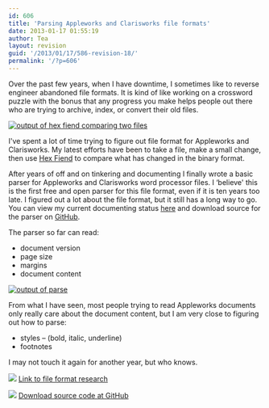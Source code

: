 ```yaml
---
id: 606
title: 'Parsing Appleworks and Clarisworks file formats'
date: 2013-01-17 01:55:19
author: Tea
layout: revision
guid: '/2013/01/17/586-revision-18/'
permalink: '/?p=606'
---
```


Over the past few years, when I have downtime, I sometimes like to reverse engineer abandoned file formats. It is kind of like working on a crossword puzzle with the bonus that any progress you make helps people out there who are trying to archive, index, or convert their old files.

[![output of hex fiend comparing two files](/blog/wp-content/uploads/2013/01/hexfiend-286x300.png)](/blog/wp-content/uploads/2013/01/hexfiend.png)

I've spent a lot of time trying to figure out file format for Appleworks and Clarisworks. My latest efforts have been to take a file, make a small change, then use [Hex Fiend](http://ridiculousfish.com/hexfiend/) to compare what has changed in the binary format.

After years of off and on tinkering and documenting I finally wrote a basic parser for Appleworks and Clarisworks word processor files. I ‘believe' this is the first free and open parser for this file format, even if it is ten years too late. I figured out a lot about the file format, but it still has a long way to go. You can view my current documenting status [here](http://wiki.terrencecurran.com/x/index.php/AppleWorks_/_ClarisWorks) and download source for the parser on [GitHub](https://github.com/teacurran/appleworks-parser).

The parser so far can read:

- document version
- page size
- margins
- document content

[![output of parse](/blog/wp-content/uploads/2013/01/parse_output-300x273.png)](/blog/wp-content/uploads/2013/01/parse_output.png)

From what I have seen, most people trying to read Appleworks documents only really care about the document content, but I am very close to figuring out how to parse:

- styles – (bold, italic, underline)
- footnotes

I may not touch it again for another year, but who knows.

[![](/img/famfamicons/icons/link.png)](http://wiki.terrencecurran.com/x/index.php/AppleWorks_/_ClarisWorks) [Link to file format research](http://wiki.terrencecurran.com/x/index.php/AppleWorks_/_ClarisWorks)

[![](/img/famfamicons/icons/page_white_put.png)](https://github.com/teacurran/appleworks-parser) [Download source code at GitHub](https://github.com/teacurran/appleworks-parser)